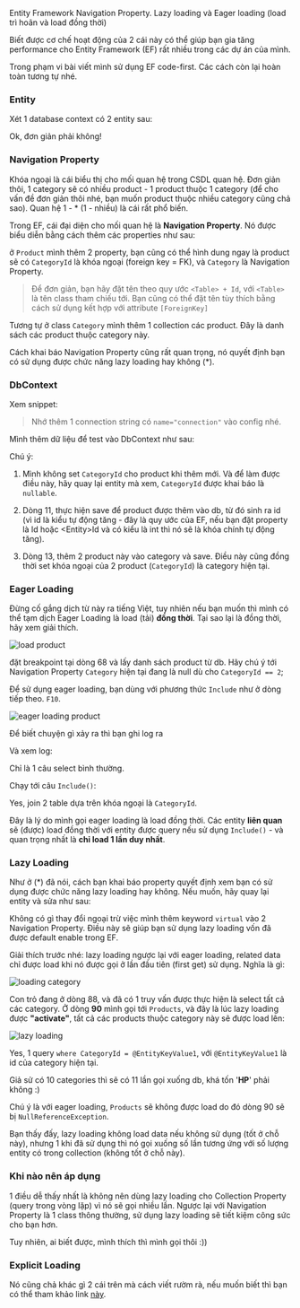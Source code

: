Entity Framework Navigation Property. Lazy loading và Eager loading (load trì hoãn và load đồng thời)

Biết được cơ chế hoạt động của 2 cái này có thể giúp bạn gia tăng performance cho Entity Framework (EF) rất nhiều trong các dự án của mình.

Trong phạm vi bài viết mình sử dụng EF code-first. Các cách còn lại hoàn toàn tương tự nhé.

### Entity

Xét 1 database context có 2 entity sau:

<script src="https://gist.github.com/oclockvn/730964da767b7be0a164cd0023ecbc2e.js"></script>

Ok, đơn giản phải không!

### Navigation Property

Khóa ngoại là cái biểu thị cho mối quan hệ trong CSDL quan hệ. Đơn giản thôi, 1 category sẽ có nhiều product - 1 product thuộc 1 category (để cho vấn đề đơn giản thôi nhé, bạn muốn product thuộc nhiều category cũng chả sao). Quan hệ 1 - * (1 - nhiều) là cái rất phổ biến.

Trong EF, cái đại diện cho mối quan hệ là **Navigation Property**. Nó được biểu diễn bằng cách thêm các properties như sau:

<script src="https://gist.github.com/oclockvn/9b66de54a560c4cd203aba1c188f33c8.js"></script>

ở `Product` mình thêm 2 property, bạn cũng có thể hình dung ngay là product sẽ có `CategoryId` là khóa ngoại (foreign key = FK), và `Category` là Navigation Property.

> Để đơn giản, bạn hãy đặt tên theo quy ước `<Table> + Id`, với `<Table>` là tên class tham chiếu tới. Bạn cũng có thể đặt tên tùy thích bằng cách sử dụng kết hợp với attribute `[ForeignKey]`

Tương tự ở class `Category` mình thêm 1 collection các product. Đây là danh sách các product thuộc category này.

Cách khai báo Navigation Property cũng rất quan trọng, nó quyết định bạn có sử dụng được chức năng lazy loading hay không (*).

### DbContext

Xem snippet:

<script src="https://gist.github.com/oclockvn/b50aae17885ad1d6ecc7f9e238e1f8fd.js"></script>

> Nhớ thêm 1 connection string có `name="connection"` vào config nhé.

Mình thêm dữ liệu để test vào DbContext như sau:

<script src="https://gist.github.com/oclockvn/70f706b2e27adffffd1a353ca1fd8ccb.js"></script>

Chú ý:

1. Mình không set `CategoryId` cho product khi thêm mới. Và để làm được điều này, hãy quay lại entity mà xem, `CategoryId` được khai báo là `nullable`.

2. Dòng 11, thực hiện save để product được thêm vào db, từ đó sinh ra id (vì id là kiểu tự động tăng - đây là quy ước của EF, nếu bạn đặt property là Id hoặc \<Entity\>Id và có kiểu là int thì nó sẽ là khóa chính tự động tăng).

3. Dòng 13, thêm 2 product này vào category và save. Điều này cũng đồng thời set khóa ngoại của 2 product (`CategoryId`) là category hiện tại.

### Eager Loading

Đừng cố gắng dịch từ này ra tiếng Việt, tuy nhiên nếu bạn muốn thì mình có thể tạm dịch Eager Loading là load (tải) **đồng thời**. Tại sao lại là đồng thời, hãy xem giải thích.

![load product](https://lh3.googleusercontent.com/W4ZW8CH0C0lDVM2nDmx3pcQG_7FB7rLlpi6nEt38jqc5n2zL4oHlmiuM6eeQU9L6NqJjQtIR2IkTMJCbUkaKgI6EyM-feBmNsV2vY5mgijMnY__GxaR1ya5aGUgD7vg4R04e8G6rqnC6YdKd-IYSbHZnzPlzrGQt-vG17-lZsThitjEA8CQoE9-qTOFnDbA0ZCJNqMlrsL04NsZZw4Zxy4DuuQxaY3SmduRbyDf9lzefIbw71vekx2Ej6-d1DU9aGjaaD3H80p1gnRg3I2ea_42qwdYzFuv2blYlHteEaWqbOSDQzAvpd4qx1ui98sZerxaeQN76qldXQLAr1JA1x2b4inSXWcshn3D2-Y2YVPyTHt7f4DEyPbmQmHKoPxIIsXQamKSvgYdya1IQUBXfC0x8E_MXx38szre5rpBjGqOf7yj4coxT122nEUczfsaCQfDoDP9vhGg8f1GN19bSS9m167FyBaqD4RUTGq6Q7Bo6XPduvhyAdtlFN06Mwn4AEOhJgBTj4R4qFGNr9IoOiOrE7U1f8T3vuyy8JmnCSTWd-MF8D_-l4p-mE6v4Xr6di68RNhakeyi3IrkRkczycETqt3GugzprW4vbUJs=w734-h434-no)

đặt breakpoint tại dòng 68 và lấy danh sách product từ db. Hãy chú ý tới Navigation Property `Category` hiện tại đang là null dù cho `CategoryId == 2`;

Để sử dụng eager loading, bạn dùng với phương thức `Include` như ở dòng tiếp theo. `F10`.

![eager loading product](https://lh3.googleusercontent.com/MKqAVvG5jReakYJkmc9d0LAikRivJd77QQg-RmJeF0Ss6UmOddts-LCy5l82yUnaiTlh2AQdkW2LWRgs7HkXK0z1iXYf0GjxyOnuXZIn9SG-rx0KN1yDLQ39KZjsPi6HdBiIZCArlkVzYP345gIDsIKoqWxiUTRonFiijz0b2hNmTGMUTq7ABI1OAJcME669PF5Fubpo2VVzpm-B_8fDsXVkxpN299aQOoxQKkYE9Udg1nGXSfY5LdgeDI33nhwWCyeU2NF5o25sl22JpEPIy4zMf58JtJL7UAN593GgQlb50pVa8OAyRcxStt47vlPnZZlt4CtQQEFhJMpeDPeY9L4h4lLk3YY39wv8sQaDlFSTz4w0NNjHzPjkMf7ZWggECb3uwOof6HWFNqbsjEhhzkw2w1QSCQo9eLBq7pPtaqe427-pbHPlfBjOn-7tFyv40cNQ_hnayIid576YzA6Q05497CXE8TwLHBcWLDf_I-P5vWVrO3j24Tp_rIWCjPp8k-bOrSaG1pbNmfyPyMrOf9zvPTKgcbwOTFEIzJ4GxutXtXm7a4wEmfU5RJZJaw4pSG50ZV4SSxE6eqQIpXw3NiEcQqRr6NXZjyJ24NI=w728-h379-no)

Để biết chuyện gì xảy ra thì bạn ghi log ra

<script src="https://gist.github.com/oclockvn/9b48204e96c96d50da5c5cd7c87edc37.js"></script>

Và xem log:

<script src="https://gist.github.com/oclockvn/e635b0088841aea8270959970b4f8792.js"></script>

Chỉ là 1 câu select bình thường.

Chạy tới câu `Include()`:

<script src="https://gist.github.com/oclockvn/6816ef6d6e4abd5bb9bb54c9715b34b3.js"></script>

Yes, join 2 table dựa trên khóa ngoại là `CategoryId`.

Đây là lý do mình gọi eager loading là load đồng thời. Các entity **liên quan** sẽ (được) load đồng thời với entity được query nếu sử dụng `Include()` - và quan trọng nhất là **chỉ load 1 lần duy nhất**.

### Lazy Loading

Như ở (*) đã nói, cách bạn khai báo property quyết định xem bạn có sử dụng được chức năng lazy loading hay không. Nếu muốn, hãy quay lại entity và sửa như sau:

<script src="https://gist.github.com/oclockvn/407619297d31b95415e834a23d8d3cc6.js"></script>

Không có gì thay đổi ngoại trừ việc mình thêm keyword `virtual` vào 2 Navigation Property. Điều này sẽ giúp bạn sử dụng lazy loading vốn đã được default enable trong EF.

Giải thích trước nhé: lazy loading ngược lại với eager loading, related data chỉ được load khi nó được gọi ở lần đầu tiên (first get) sử dụng. Nghĩa là gì:

![loading category](https://lh3.googleusercontent.com/PF2ikyAZcpo11SU3AflADarxFJ_8MOfedcP3BDacPcOV5cMqNO3IIJ1PS8nwnF0TuBwnSLra9aKlshlZl-Oq7gYmW-bvAv5Yj8WQzsncJ56hwIyV32QtCpWH8NC1BUKtMOJiq6Du2zy9E9UUndH2T4A5sviua1YpsTYVbyb4kNyAOYuwUy1j3MDxOCdYNbx-LiMOCP3TV5kdR32Qf7_KXzYHrGYgjpBa1C-aD75QHTJIiB2_Zt45cYnPuBEaMGo09XnxZxbOE7QvP4jmoDZbXQhevopMfkn9MFo7_jXs7mr6ztqprsekPf7VXwWgkUQP8L3RZDCwo8R7DOeuKNTpT4CYbIdiV5JQkGbp0fTh2goVQgo_Ini8mFgzBsV75Vd_5FApyzgMWLEghrmDKp0MW31GB_lfmis5TMt8O28VV4v95gYOutA0mhkua_QGvYfXQJkm8Tusqzb0ZMpTqqUt8gioKH9OlmcDl70jcvJbJZyCYvnuiKLAYjlcfoNHl-OF3SyB3pBNyE87HmzV0KE3zey-7a8Q_G4UChToj97jJF-SXgllA95ddlz-mrSgwULAGhKR4ZUXLsaJAvrllumDZX7qnpE_0ZLoBqu9RbY=w800-h526-no)

Con trỏ đang ở dòng 88, và đã có 1 truy vấn được thực hiện là select tất cả các category. Ở dòng **90** mình gọi tới `Products`, và đây là lúc lazy loading được **"activate"**, tất cả các products thuộc category này sẽ được load lên:

![lazy loading](https://lh3.googleusercontent.com/onZXygPsUvs5HP3p5GaM5-Qk-d_esbomFuDUDPFTTTEwOJ-TK0aIT3OpNDd0lakbeXLu3-hLniG3_ZL0Z1k9F0gNYohcvhZjGvl3cQvDxQkzAhO95Os7xCc7GFzNruPrm2ATLH1zz5JOmu7ZRNnelkKY4Xhcxs3wb1qzEkgmDgyD5cK9xuR49VtcbR4-NAevY43-LH1UlJHfnEv7JXzOLFaROa-a2imcF4_2mVZ-K5EheFHkgD57DKXn-3sb7YU5BJA21MowFi24yb7AIH1NzlU-KgWQdYCFTDtzxNluYvDgC4Zj8VDdiV0hyaXGN30W2jSRh9pqycrqVQP4Mjp7pjEHpHp3J8dosqnv6g6hFFNo0rtYh0syti-oIjtqLivsLG0gxriteOu_s7Sf1baWIbKGi-XCJbyEIp3IUU0_4NJsjyxAlocBuRfbuRtW10LrxjgZFMt6zRVkCUWkPUbaXNexDJV_urkP2XKajK74-twG1o1NadpD0q_7l5aNtkMJK1jbnpBaae9B-9fXG0CIVJLk010HhjKun0Y8pe6C4vk0NcoOZ7k6E4O4du99Twqq_US5eHjvAO-_fYpZ-xaqE1eyNizToK-sOWEEgxxUa3A3km78H4jeCDBzeGic-oW1faD2GFCZKMsCLEolZBI60Inf-siiHOR_=w856-h509-no)

Yes, 1 query `where CategoryId = @EntityKeyValue1`, với `@EntityKeyValue1` là id của category hiện tại.

Giả sử có 10 categories thì sẽ có 11 lần gọi xuống db, khá tốn '**HP**' phải không :)

Chú ý là với eager loading, `Products` sẽ không được load do đó dòng 90 sẽ bị `NullReferenceException`.

Bạn thấy đấy, lazy loading không load data nếu không sử dụng (tốt ở chỗ này), nhưng 1 khi đã sử dụng thì nó gọi xuống số lần tương ứng với số lượng entity có trong collection (không tốt ở chỗ này).

### Khi nào nên áp dụng

1 điều dễ thấy nhất là không nên dùng lazy loading cho Collection Property (query trong vòng lặp) vì nó sẽ gọi nhiều lần. Ngược lại với Navigation Property là 1 class thông thường, sử dụng lazy loading sẽ tiết kiệm công sức cho bạn hơn.

Tuy nhiên, ai biết được, mình thích thì mình gọi thôi :))

### Explicit Loading

Nó cũng chả khác gì 2 cái trên mà cách viết rườm rà, nếu muốn biết thì bạn có thể tham khảo link [này](https://docs.microsoft.com/en-us/ef/core/querying/related-data).